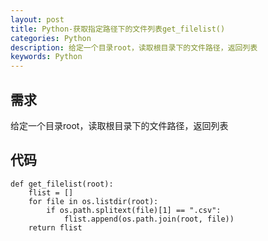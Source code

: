 ```yaml
---
layout: post
title: Python-获取指定路径下的文件列表get_filelist()
categories: Python
description: 给定一个目录root，读取根目录下的文件路径，返回列表
keywords: Python
---
```


## 需求

给定一个目录root，读取根目录下的文件路径，返回列表

## 代码
```
def get_filelist(root):
    flist = []
    for file in os.listdir(root):
        if os.path.splitext(file)[1] == ".csv":
            flist.append(os.path.join(root, file))
    return flist
```